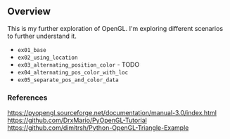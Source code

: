 ## Overview

This is my further exploration of OpenGL. I'm exploring different scenarios to further understand it.

* `ex01_base`
* `ex02_using_location`
* `ex03_alternating_position_color` - TODO
* `ex04_alternating_pos_color_with_loc`
* `ex05_separate_pos_and_color_data`


### References
https://pyopengl.sourceforge.net/documentation/manual-3.0/index.html
https://github.com/DrxMario/PyOpenGL-Tutorial
https://github.com/dimitrsh/Python-OpenGL-Triangle-Example